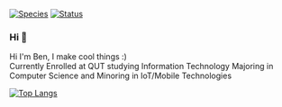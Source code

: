 [![Species](https://img.shields.io/badge/Species-Homo_sapiens-success?style=flat-square&logo=mailchimp&logoColor=white)](https://en.wikipedia.org/wiki/Homo_sapiens)
[![Status](https://img.shields.io/badge/Status-Stable-success?style=flat-square&logo=gravatar&logoColor=white)](https://en.wikipedia.org/wiki/Life)
### Hi 👋 
<!-- 
Here's my Website: https://bensimmers.live/index.html -->

Hi I'm Ben, I make cool things :)
<br/>
Currently Enrolled at QUT studying Information Technology Majoring in Computer Science and Minoring in IoT/Mobile Technologies


[![Top Langs](https://github-readme-stats.vercel.app/api/top-langs/?username=ben-S-lgtm)](https://github.com/ben-S-lgtm/github-readme-stats)


<!--
**ben-S-lgtm/ben-S-lgtm** is a ✨ _special_ ✨ repository because its `README.md` (this file) appears on your GitHub profile.

Here are some ideas to get you started:

- 🔭 I’m currently working on cool stuff
- 🌱 I’m currently learning ...
- 👯 I’m looking to collaborate on ...
- 🤔 I’m looking for help with ...
- 💬 Ask me about ...
- 📫 How to reach me: ...
- 😄 Pronouns: ...
- ⚡ Fun fact: ...
-->
